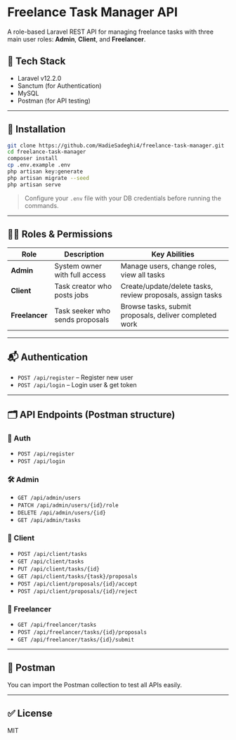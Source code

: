 # Freelance Task Manager API

A role-based Laravel REST API for managing freelance tasks with three main user roles: **Admin**, **Client**, and **Freelancer**.

## 🔧 Tech Stack

- Laravel v12.2.0
- Sanctum (for Authentication)
- MySQL
- Postman (for API testing)

---

## 🚀 Installation

```bash
git clone https://github.com/HadieSadeghi4/freelance-task-manager.git
cd freelance-task-manager
composer install
cp .env.example .env
php artisan key:generate
php artisan migrate --seed
php artisan serve
```

> Configure your `.env` file with your DB credentials before running the commands.

---

## 🧑‍💼 Roles & Permissions

| Role       | Description                                   | Key Abilities |
|------------|-----------------------------------------------|---------------|
| **Admin**  | System owner with full access                 | Manage users, change roles, view all tasks |
| **Client** | Task creator who posts jobs                   | Create/update/delete tasks, review proposals, assign tasks |
| **Freelancer** | Task seeker who sends proposals          | Browse tasks, submit proposals, deliver completed work |

---

## 📬 Authentication

- `POST /api/register` – Register new user
- `POST /api/login` – Login user & get token

---

## 🗂️ API Endpoints (Postman structure)

### 🔐 Auth
- `POST /api/register`
- `POST /api/login`

### 🛠️ Admin
- `GET /api/admin/users`
- `PATCH /api/admin/users/{id}/role`
- `DELETE /api/admin/users/{id}`
- `GET /api/admin/tasks`

### 👤 Client
- `POST /api/client/tasks`
- `GET /api/client/tasks`
- `PUT /api/client/tasks/{id}`
- `GET /api/client/tasks/{task}/proposals`
- `POST /api/client/proposals/{id}/accept`
- `POST /api/client/proposals/{id}/reject`

### 🎯 Freelancer
- `GET /api/freelancer/tasks`
- `POST /api/freelancer/tasks/{id}/proposals`
- `GET /api/freelancer/tasks/{id}/submit`

---

## 🧪 Postman

You can import the Postman collection to test all APIs easily.

---

## ✅ License

MIT

